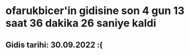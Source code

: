 # ofarukbicer'in gidisine son 4 gun 13 saat 36 dakika 26 saniye kaldi

## Gidis tarihi: 30.09.2022 :(